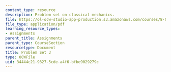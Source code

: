 ```yaml
---
content_type: resource
description: Problem set on classical mechanics.
file: https://ol-ocw-studio-app-production.s3.amazonaws.com/courses/8-012-physics-i-classical-mechanics-fall-2008/34444c2193275cdea4f6bfbe9029279c_ps3.pdf
file_type: application/pdf
learning_resource_types:
- Assignments
parent_title: Assignments
parent_type: CourseSection
resourcetype: Document
title: Problem Set 3
type: OCWFile
uid: 34444c21-9327-5cde-a4f6-bfbe9029279c
---
```

